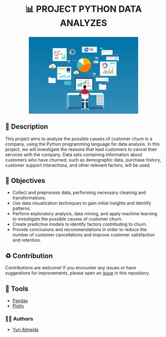<h1 align="center">

📊 PROJECT PYTHON DATA ANALYZES 

<img width="70%" align="center" src="./IMAGES/logo.png"/>
</h1>

## 📃 Description

This project aims to analyze the possible causes of customer churn in a company, using the Python programming language for data analysis. In this project, we will investigate the reasons that lead customers to cancel their services with the company. Data sets containing information about customers who have churned, such as demographic data, purchase history, customer support interactions, and other relevant factors, will be used.

## 🎯 Objectives

- Collect and preprocess data, performing necessary cleaning and transformations.
- Use data visualization techniques to gain initial insights and identify patterns.
- Perform exploratory analysis, data mining, and apply machine learning to investigate the possible causes of customer churn.
- Create predictive models to identify factors contributing to churn.
- Provide conclusions and recommendations in order to reduce the number of customer cancellations and improve customer satisfaction and retention.

## ♻ Contribution

Contributions are welcome! If you encounter any issues or have suggestions for improvements, please open an [issue](https://github.com/Yuri-Diego/PythonAnalyzesDATA/issues/new) in this repository.

## 🔨 Tools
- [Pandas](https://pandas.pydata.org)
- [Plotly](https://plotly.com)

### 👨‍💻 Authors

- [Yuri Almeida](https://github.com/Yuri-Diego)